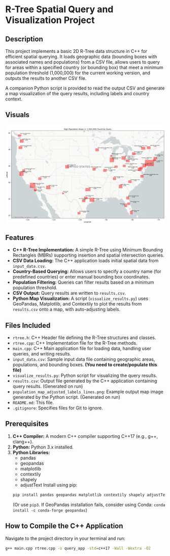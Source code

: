 # R-Tree Spatial Query and Visualization Project

## Description

This project implements a basic 2D R-Tree data structure in C++ for efficient spatial querying. It loads geographic data (bounding boxes with associated names and populations) from a CSV file, allows users to query for areas within a specified country (or bounding box) that meet a minimum population threshold (1,000,000) for the current working version, and outputs the results to another CSV file.

A companion Python script is provided to read the output CSV and generate a map visualization of the query results, including labels and country context.

## Visuals

![Spatial Data over the US](images/UnitedStates.png "United States")

## Features

* **C++ R-Tree Implementation:** A simple R-Tree using Minimum Bounding Rectangles (MBRs) supporting insertion and spatial intersection queries.
* **CSV Data Loading:** The C++ application loads initial spatial data from `input_data.csv`.
* **Country-Based Querying:** Allows users to specify a country name (for predefined countries) or enter manual bounding box coordinates.
* **Population Filtering:** Queries can filter results based on a minimum population threshold.
* **CSV Output:** Query results are written to `results.csv`.
* **Python Map Visualization:** A script (`visualize_results.py`) uses GeoPandas, Matplotlib, and Contextily to plot the results from `results.csv` onto a map, with auto-adjusting labels.

## Files Included

* `rtree.h`: C++ Header file defining the R-Tree structures and classes.
* `rtree.cpp`: C++ Implementation file for the R-Tree methods.
* `main.cpp`: C++ Main application file for loading data, handling user queries, and writing results.
* `input_data.csv`: Sample input data file containing geographic areas, populations, and bounding boxes. **(You need to create/populate this file)**
* `visualize_results.py`: Python script for visualizing the query results.
* `results.csv`: Output file generated by the C++ application containing query results. (Generated on run)
* `population_map_adjusted_labels_lines.png`: Example output map image generated by the Python script. (Generated on run)
* `README.md`: This file.
* `.gitignore`: Specifies files for Git to ignore.

## Prerequisites

1.  **C++ Compiler:** A modern C++ compiler supporting C++17 (e.g., g++, clang++).
2.  **Python:** Python 3.x installed.
3.  **Python Libraries:**
    * pandas
    * geopandas
    * matplotlib
    * contextily
    * shapely
    * adjustText
    Install using pip:
    ```bash
    pip install pandas geopandas matplotlib contextily shapely adjustText
    ```
    (Or use `pip3`. If GeoPandas installation fails, consider using Conda: `conda install -c conda-forge geopandas`)

## How to Compile the C++ Application

Navigate to the project directory in your terminal and run:

```bash
g++ main.cpp rtree.cpp -o query_app -std=c++17 -Wall -Wextra -O2


